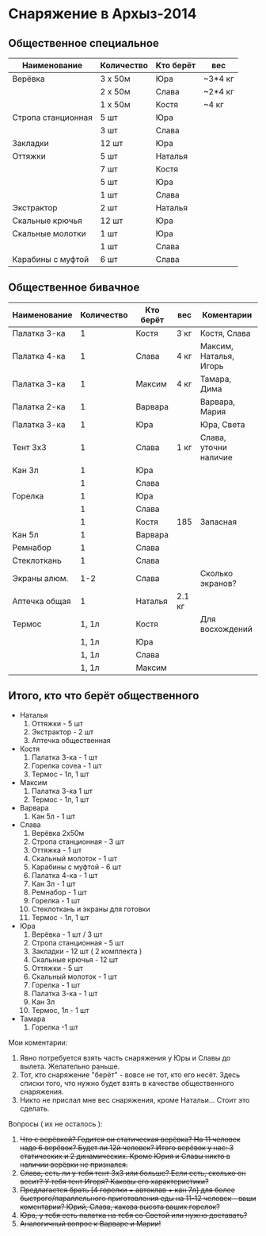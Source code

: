 Снаряжение в Архыз-2014
=======================

Общественное специальное
------------------------

| Наименование       | Количество | Кто берёт | вес     |
|--------------------|------------|-----------|---------|
|  Верёвка           | 3 x 50м    | Юра       | ~3*4 кг |
|                    | 2 x 50м    | Слава     | ~2*4 кг |
|                    | 1 x 50м    | Костя     | ~4 кг   |
| Стропа станционная | 5 шт       | Юра       |         |
|                    | 3 шт       | Слава     |         |
| Закладки           | 12 шт      | Юра       |         |
| Оттяжки            | 5 шт       | Наталья   |         |
|                    | 7 шт       | Костя     |         |
|                    | 5 шт       | Юра       |         |
|                    | 1 шт       | Слава     |         |
| Экстрактор         | 2 шт       | Наталья   |         |
| Скальные крючья    | 12 шт      | Юра       |         |
| Скальные молотки   | 1 шт       | Юра       |         |
|                    | 1 шт       | Слава     |         |
| Карабины с муфтой  | 6 шт       | Слава     |         |

Общественное бивачное
---------------------

| Наименование       | Количество | Кто берёт | вес     | Коментарии
|--------------------|------------|-----------|---------|--------------
| Палатка 3-ка       |  1         |  Костя    | 3 кг    | Костя, Слава
| Палатка 4-ка       |  1         |  Слава    | 4 кг    | Максим, Наталья, Игорь
| Палатка 3-ка       |  1         |  Максим   | 4 кг    | Тамара, Дима
| Палатка 2-ка       |  1         |  Варвара  |         | Варвара, Мария
| Палатка 3-ка       |  1         |  Юра      |         | Юра, Света
| Тент 3x3           |  1         |  Слава    | 1 кг    | Слава, уточни наличие
| Кан 3л             |  1         | Юра       |         | 
|                    |  1         | Слава     |         |
| Горелка            |  1         | Юра       |         |  
|                    |  1         | Слава     |         |
|                    |  1         | Костя     | 185     | Запасная
| Кан 5л             |  1         | Варвара   |         | 
| Ремнабор           |  1         | Слава     |         |
| Стеклоткань        |  1         | Слава     |         |  
| Экраны алюм.       |  1-2       | Слава     |         | Сколько экранов?
| Аптечка общая      |  1         | Наталья   | 2.1 кг  |  
| Термос             |  1, 1л     | Костя     |         | Для восхождений
|                    |  1, 1л     | Юра       |         |
|                    |  1, 1л     | Слава     |         |
|                    |  1, 1л     | Максим    |         |
Итого, кто что берёт общественного
----------------------------------

 * Наталья
   1. Оттяжки - 5 шт
   2. Экстрактор - 2 шт
   3. Аптечка общественная
 * Костя
   1. Палатка 3-ка - 1 шт
   2. Горелка covea - 1 шт
   3. Термос - 1л, 1 шт
 * Максим
   1. Палатка 3-ка 1 шт
   2. Термос - 1л, 1 шт
 * Варвара
   1. Кан 5л - 1 шт
 * Слава
   1. Верёвка 2x50м
   2. Стропа станционная - 3 шт
   3. Оттяжка - 1 шт
   4. Скальный молоток - 1 шт
   5. Карабины с муфтой - 6 шт
   6. Палатка 4-ка - 1 шт
   7. Кан 3л - 1 шт
   9. Ремнабор - 1 шт
   10. Горелка - 1 шт
   11. Стеклоткань и экраны для готовки
   12. Термос - 1л, 1 шт
 * Юра
   1. Верёвка - 1 шт / 3 шт
   2. Стропа станционная - 5 шт
   3. Закладки - 12 шт ( 2 комплекта )
   4. Скальные крючья - 12 шт
   5. Оттяжки - 5 шт
   6. Скальный молоток - 1 шт
   7. Горелка - 1 шт
   8. Палатка 3-ка - 1 шт
   9. Кан 3л
   10. Термос, 1л - 1 шт
 * Тамара
   1. Горелка -1 шт
    
Мои коментарии: 
 1. Явно потребуется взять часть снаряжения у Юры и Славы до вылета. Желательно раньше.
 2. Тот, кто снаряжение "берёт" - вовсе не тот, кто его несёт. Здесь списки того, что нужно будет взять в качестве общественного снаряжения.
 3. Никто не прислал мне вес снаряжения, кроме Натальи... Стоит это сделать.

Вопросы ( их не осталось ):
 1. ~~Что с верёвкой? Годится ои статическая верёвка? На 11 человек надо 6 верёвок? Будет ли 12й человек? Итого верёвок у нас: 3 статических и 2 динамических. Кроме Юрия и Славы никто в наличии верёвки не признался.~~
 2. ~~Слава, есть ли у тебя тент 3х3 или больше? Если есть, сколько он весит? У тебя тент Игоря? Каковы его характеристики?~~
 3. ~~Предлагается брать [4 горелки + автоклав + кан 7л] для более быстрого/параллельного приготовления еды на 11-12 человек - ваши коментарии? Юрий, Слава, какова высота ваших горелок?~~
 4. ~~Юра, у тебя есть палатка на тебя со Светой или нужно доставать?~~
 5. ~~Аналогичный вопрос к Варваре и Марии!~~
